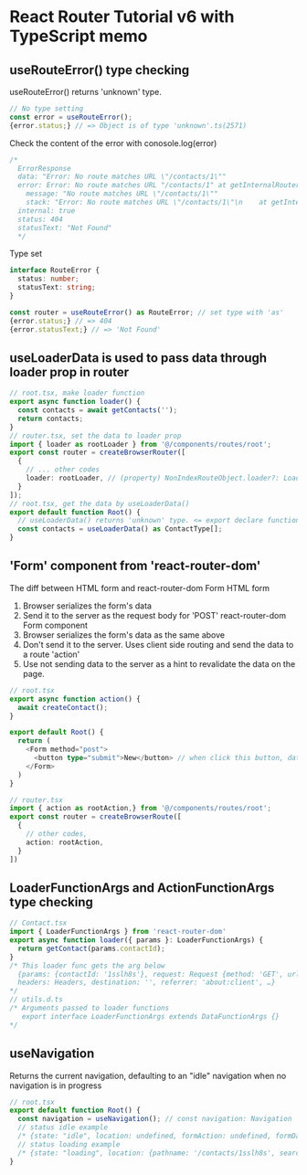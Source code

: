 # React Router Tutorial v6 with TypeScript memo

## useRouteError() type checking

useRouteError() returns 'unknown' type.

```ts
// No type setting
const error = useRouteError();
{error.status;} // => Object is of type 'unknown'.ts(2571)
```

Check the content of the error with conosole.log(error)

```ts
/*
  ErrorResponse
  data: "Error: No route matches URL \"/contacts/1\""
  error: Error: No route matches URL "/contacts/1" at getInternalRouterError (http://localhost:5173/node_modules/.vite/deps/react-router-dom.js?v=439b1c4e:2077:55) at createRouter (http://localhost:5173/node_modules/.vite/deps/react-router-dom.js?v=439b1c4e:890:17) at createBrowserRouter (http://localhost:5173/node_modules/.vite/deps/react-router-dom.js?v=439b1c4e:3187:10) at http://localhost:5173/src/main.tsx?t=1670077204000:9:16
    message: "No route matches URL \"/contacts/1\""
    stack: "Error: No route matches URL \"/contacts/1\"\n    at getInternalRouterError (http://localhost:5173/node_modules/.vite/deps/react-router-dom.js?v=439b1c4e:2077:55)\n    at createRouter (http://localhost:5173/node_modules/.vite/deps/react-router-dom.js?v=439b1c4e:890:17)\n    at createBrowserRouter (http://localhost:5173/node_modules/.vite/deps/react-router-dom.js?v=439b1c4e:3187:10)\n    at http://localhost:5173/src/main.tsx?t=1670077204000:9:16"
  internal: true
  status: 404
  statusText: "Not Found"
  */
```

Type set

```ts
interface RouteError {
  status: number;
  statusText: string;
}

const router = useRouteError() as RouteError; // set type with 'as'
{error.status;} // => 404
{error.statusText;} // => 'Not Found'
```

## useLoaderData is used to pass data through loader prop in router
```ts
// root.tsx, make loader function
export async function loader() {
  const contacts = await getContacts('');
  return contacts;
}
// router.tsx, set the data to loader prop
import { loader as rootLoader } from '@/components/routes/root';
export const router = createBrowserRouter([
  {
    // ... other codes
    loader: rootLoader, // (property) NonIndexRouteObject.loader?: LoaderFunction | undefined
  }
]);
// root.tsx, get the data by useLoaderData()
export default function Root() {
  // useLoaderData() returns 'unknown' type. <= export declare function useLoaderData(): unknown;
  const contacts = useLoaderData() as ContactType[];
}
```

## 'Form' component from 'react-router-dom'
The diff between HTML form and react-router-dom Form
HTML form
1. Browser serializes the form's data
2. Send it to the server as the request body for 'POST'
react-router-dom Form component
1. Browser serializes the form's data as the same above
2. Don't send it to the server. Uses client side routing and send the data to a route 'action'
3. Use not sending data to the server as a hint to revalidate the data on the page.
```ts
// root.tsx
export async function action() {
  await createContact();
}

export default Root() {
  return (
    <Form method="post">
      <button type="submit">New</button> // when click this button, data will be sent to 'action' in router.tsx
    </Form>
  )
}

// router.tsx
import { action as rootAction,} from '@/components/routes/root';
export const router = createBrowserRoute([
  {
    // other codes,
    action: rootAction,
  }
])
```

## LoaderFunctionArgs and ActionFunctionArgs type checking
```ts
// Contact.tsx
import { LoaderFunctionArgs } from 'react-router-dom'
export async function loader({ params }: LoaderFunctionArgs) {
  return getContact(params.contactId);
}
/* This loader func gets the arg below
  {params: {contactId: '1sslh8s'}, request: Request {method: 'GET', url: 'http://localhost:5173/contacts/1sslh8s', 
  headers: Headers, destination: '', referrer: 'about:client', …}
*/
// utils.d.ts
/* Arguments passed to loader functions
   export interface LoaderFunctionArgs extends DataFunctionArgs {}
*/
```

## useNavigation
Returns the current navigation, defaulting to an "idle" navigation when no navigation is in progress
```ts
// root.tsx
export default function Root() {
  const navigation = useNavigation(); // const navigation: Navigation
  // status idle example
  /* {state: "idle", location: undefined, formAction: undefined, formData: undefined, formEncType: undefined, formMethod: undefined } */
  // status loading example
  /* {state: "loading", location: {pathname: '/contacts/1sslh8s', search: '', hash: '', state: null, key: '5w1p5ke8'}, formAction: undefined, formData: undefined, formEncType: undefined, formMethod: undefined */
}
```
